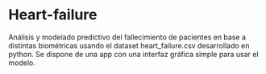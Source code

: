 # Heart-failure
Análisis y modelado predictivo del fallecimiento de pacientes en base a distintas biométricas usando el dataset heart_failure.csv desarrollado en python. Se dispone de una app con una interfaz gráfica simple para usar el modelo.
